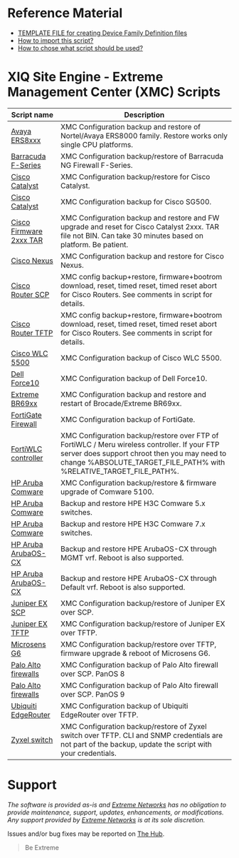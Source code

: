 # Reference Material
* [TEMPLATE FILE for creating Device Family Definition files](script_template.txt)
* [How to import this script?](https://extremeportal.force.com/ExtrArticleDetail?an=000091050&q=What-directory-do-you-put-custom-device-type-scripts-Inventory-Manger)
* [How to chose what script should be used?](https://emc.extremenetworks.com/content/oneview/docs/network/devices/docs/c_ov_at_firmware_mib_config.html)


# XIQ Site Engine - Extreme Management Center (XMC) Scripts
| Script name   | Description   |
| ------------- | ------------- |
|[Avaya ERS8xxx](ERS8K-TFTP-BACKUP.txt?raw=true)|XMC Configuration backup and restore of Nortel/Avaya ERS8000 family. Restore works only single CPU platforms.|
|[Barracuda F-Series](Barracuda-SCP.txt?raw=true)|XMC Configuration backup/restore of Barracuda NG Firewall F-Series.|
|[Cisco Catalyst](CiscoCatalyst-withRestore-TFTP.txt?raw=true)|XMC Configuration backup/restore for Cisco Catalyst.|
|[Cisco Catalyst](CiscoSG500-TFTP.txt?raw=true)|XMC Configuration backup for Cisco SG500.|
|[Cisco Firmware 2xxx TAR](CiscoCatalyst2xxx_firmware_from_tar.txt?raw=true)|XMC Configuration backup and restore and FW upgrade and reset for Cisco Catalyst 2xxx. TAR file not BIN. Can take 30 minutes based on platform. Be patient.|
|[Cisco Nexus](Cisco-Nexus-TFTP.txt?raw=true)|XMC Configuration backup and restore for Cisco Nexus.|
|[Cisco Router SCP](Cisco-Router-SCP.txt?raw=true)|XMC config backup+restore, firmware+bootrom download, reset, timed reset, timed reset abort for Cisco Routers. See comments in script for details.|
|[Cisco Router TFTP](Cisco-Router-TFTP.txt?raw=true)|XMC config backup+restore, firmware+bootrom download, reset, timed reset, timed reset abort for Cisco Routers. See comments in script for details.|
|[Cisco WLC 5500](Cisco_WLC_5500?raw=true)|XMC Configuration backup of Cisco WLC 5500.|
|[Dell Force10](dell-force10?raw=true)|XMC Configuration backup of Dell Force10.|
|[Extreme BR69xx](BR69xx.txt?raw=true)|XMC Configuration backup and restore and restart of Brocade/Extreme BR69xx.|
|[FortiGate Firewall](FortiGate?raw=true)|XMC Configuration backup of FortiGate.|
|[FortiWLC controller](FortiWLC-FTP.txt?raw=true)|XMC Configuration backup/restore over FTP of FortiWLC / Meru wireless controller. If your FTP server does support chroot then you may need to change %ABSOLUTE_TARGET_FILE_PATH% with %RELATIVE_TARGET_FILE_PATH%.|
|[HP Aruba Comware](Hewlett_Packard_Comware-TFTP?raw=true)|XMC Configuration backup/restore & firmware upgrade of Comware 5100.|
|[HP Aruba Comware](HPE_H3C_Comware_5_Switch.txt?raw=true)|Backup and restore HPE H3C Comware 5.x switches.|
|[HP Aruba Comware](HPE_H3C_Comware_7_Switch.txt?raw=true)|Backup and restore HPE H3C Comware 7.x switches.|
|[HP Aruba ArubaOS-CX](Hewlett_Packard_ArubaOS-CX-TFTP-MGMT.txt?raw=true)|Backup and restore HPE ArubaOS-CX through MGMT vrf. Reboot is also supported.|
|[HP Aruba ArubaOS-CX](Hewlett_Packard_ArubaOS-CX-TFTP-Default.txt?raw=true)|Backup and restore HPE ArubaOS-CX through Default vrf. Reboot is also supported.|
|[Juniper EX SCP](juniper_EX-SCP?raw=true)|XMC Configuration backup/restore of Juniper EX over SCP.|
|[Juniper EX TFTP](juniper_EX-TFTP?raw=true)|XMC Configuration backup/restore of Juniper EX over TFTP.|
|[Microsens G6](Microsens_G6-TFTP.txt?raw=true)|XMC Configuration backup/restore over TFTP, firmware upgrade & reboot of Microsens G6.|
|[Palo Alto firewalls](Palo_Alto_SCP_Script?raw=true)|XMC Configuration backup of Palo Alto firewall over SCP. PanOS 8|
|[Palo Alto firewalls](Palo_Alto_SCP_Script_PanOS9?raw=true)|XMC Configuration backup of Palo Alto firewall over SCP. PanOS 9|
|[Ubiquiti EdgeRouter](EdgOS?raw=true)|XMC Configuration backup of Ubiquiti EdgeRouter over TFTP.|
|[Zyxel switch](Zyxel-TFTP.txt?raw=true)|XMC Configuration backup/restore of Zyxel switch over TFTP. CLI and SNMP credentials are not part of the backup, update the script with your credentials.|

# Support
_The software is provided as-is and [Extreme Networks](http://www.extremenetworks.com/) has no obligation to provide maintenance, support, updates, enhancements, or modifications. Any support provided by [Extreme Networks](http://www.extremenetworks.com/) is at its sole discretion._

Issues and/or bug fixes may be reported on [The Hub](https://community.extremenetworks.com/extreme).
>Be Extreme
